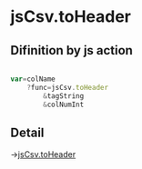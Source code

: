 # jsCsv.toHeader

## Difinition by js action

```js.js

var=colName
	?func=jsCsv.toHeader
		&tagString
		&colNumInt
```

## Detail

->[jsCsv.toHeader](https://github.com/puutaro/CommandClick/blob/master/md/developer/js_interface/details/JsCsv/toHeader.md)

